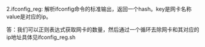 2.ifconfig_reg:
解析ifconfig命令的标准输出，返回一个hash。key是网卡名称 value是对应的ip。

答：我们可以正则表达式获取网卡的数量，然后通过一个循环去除网卡和其对应的ip地址具体见ifconfig_reg.sh
